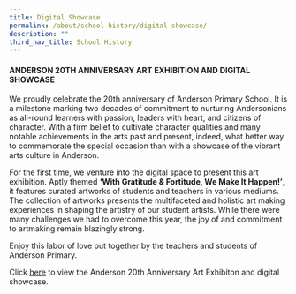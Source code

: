 ```yaml
---
title: Digital Showcase
permalink: /about/school-history/digital-showcase/
description: ""
third_nav_title: School History
---
```

#### ANDERSON 20TH ANNIVERSARY ART EXHIBITION AND DIGITAL SHOWCASE

We proudly celebrate the 20th anniversary of Anderson Primary School. It is a milestone marking two decades of commitment to nurturing Andersonians as all-round learners with passion, leaders with heart, and citizens of character. With a firm belief to cultivate character qualities and many notable achievements in the arts past and present, indeed, what better way to commemorate the special occasion than with a showcase of the vibrant arts culture in Anderson.

For the first time, we venture into the digital space to present this art exhibition. Aptly themed **‘With Gratitude & Fortitude, We Make It Happen!’**, it features curated artworks of students and teachers in various mediums. The collection of artworks presents the multifaceted and holistic art making experiences in shaping the artistry of our student artists. While there were many challenges we had to overcome this year, the joy of and commitment to artmaking remain blazingly strong.

Enjoy this labor of love put together by the teachers and students of Anderson Primary.

Click [here](https://o2.samwize.com/anderson-digital-exhibition/)  to view the Anderson 20th Anniversary Art Exhibiton and digital showcase.